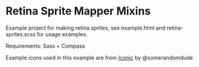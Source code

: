 Retina Sprite Mapper Mixins
=========================

Example project for making retina sprites, see example.html and retina-sprites.scss for usage examples.

Requirements: Sass + Compass

Example icons used in this example are from [Iconic](http://somerandomdude.com/work/iconic/) by @somerandomdude
